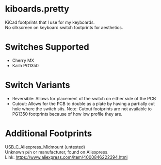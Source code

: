 # kiboards.pretty
KiCad footprints that I use for my keyboards. <br/>
No silkscreen on keyboard switch footprints for aesthetics.

# Switches Supported
- Cherry MX
- Kailh PG1350

# Switch Variants
- Reversible: Allows for placement of the switch on either side of the PCB
- Cutout: Allows for the PCB to double as a plate by having a partially cut hole where the switch sits.
Note: Cutout footprints are not available to PG1350 footprints because of how low profile they are.

# Additional Footprints
USB_C_Aliexpress_Midmount (untested)<br/>
Unknown p/n or manufacturer, found on Aliexpress.<br/>
Link: https://www.aliexpress.com/item/4000846222394.html<br/>
